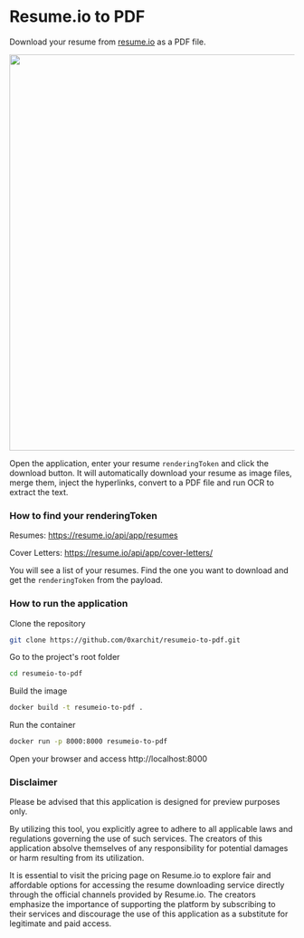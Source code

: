 # Resume.io to PDF

Download your resume from [resume.io](https://resume.io) as a PDF file. 

<div align="center"><a href="https://resumeio-to-pdf.fly.dev/"><img src="https://github.com/felipeall/resumeio-to-pdf/assets/20917430/b7edfda4-4768-4659-af68-561e1effe628" width="700" /></a></div>

Open the application, enter your resume `renderingToken` and click the download button. 
It will automatically download your resume as image files, merge them, inject the hyperlinks,
convert to a PDF file and run OCR to extract the text.

### How to find your renderingToken

Resumes: https://resume.io/api/app/resumes

Cover Letters: https://resume.io/api/app/cover-letters/

You will see a list of your resumes. Find the one you want to download and get the `renderingToken` from 
the payload.

### How to run the application

Clone the repository
```bash
git clone https://github.com/0xarchit/resumeio-to-pdf.git
```
    
Go to the project's root folder
```bash
cd resumeio-to-pdf
```

Build the image
```bash
docker build -t resumeio-to-pdf .
```

Run the container
```bash
docker run -p 8000:8000 resumeio-to-pdf
```

Open your browser and access http://localhost:8000

### Disclaimer

Please be advised that this application is designed for preview purposes only. 

By utilizing this tool, you explicitly agree to adhere to all applicable laws and regulations governing the use of such services. 
The creators of this application absolve themselves of any responsibility for potential damages or harm resulting from its utilization.

It is essential to visit the pricing page on Resume.io to explore fair and affordable options for accessing the resume downloading service directly through the official channels provided by Resume.io. 
The creators emphasize the importance of supporting the platform by subscribing to their services and discourage the use of this application as a substitute for legitimate and paid access.
